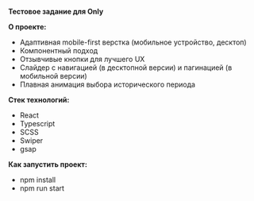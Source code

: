**Тестовое задание для Only** 

**О проекте:** 
- Адаптивная mobile-first верстка (мобильное устройство, десктоп) 
- Компонентный подход 
- Отзывчивые кнопки для лучшего UX 
- Слайдер с навигацией (в десктопной версии) и пагинацией (в мобильной версии) 
- Плавная анимация выбора исторического периода 

**Стек технологий:** 
- React 
- Typescript 
- SCSS 
- Swiper 
- gsap 
 
**Как запустить проект:**  
- npm install 
- npm run start 
